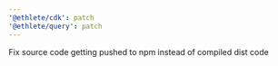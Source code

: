```yaml
---
'@ethlete/cdk': patch
'@ethlete/query': patch
---
```


Fix source code getting pushed to npm instead of compiled dist code
